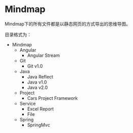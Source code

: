 Mindmap
=======

Mindmap下的所有文件都是以静态网页的方式导出的思维导图。

目录格式为：
* Mindmap
    * Angular
        * Angular Stream
    * Git
        * Git v1.0
    * Java
        * Java Reflect
        * Java v1.0
        * Java v2.0
    * Project
        * Cars Project Framework
    * Service
        * Excel Report
        * File
    * Spring
        * SpringMvc
